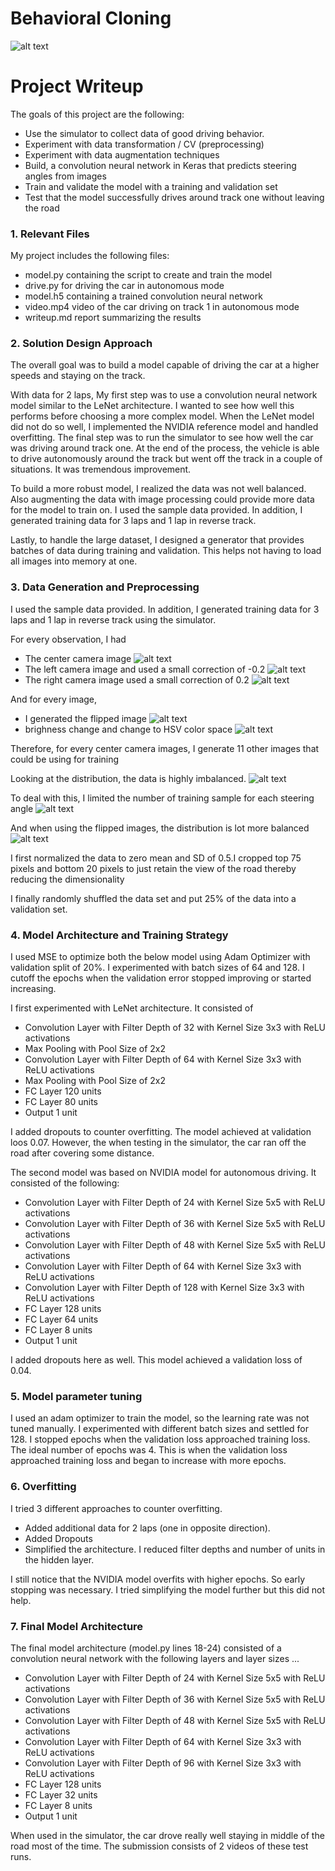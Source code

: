 # **Behavioral Cloning** 

![alt text][image1]

# Project Writeup 

The goals of this project are the following:
* Use the simulator to collect data of good driving behavior.
* Experiment with data transformation / CV (preprocessing) 
* Experiment with data augmentation techniques 
* Build, a convolution neural network in Keras that predicts steering angles from images
* Train and validate the model with a training and validation set
* Test that the model successfully drives around track one without leaving the road


[//]: # (Image References)

[image1]: ./examples/img_original.png "Model Visualization"
[image2]: ./examples/img_flipped.png "Grayscaling"
[image3]: ./examples/img_brighness_hsv.png "Recovery Image"
[image4]: ./examples/img_left.png "Recovery Image"
[image5]: ./examples/img_right.png "Recovery Image"
[image6]: ./examples/img_orig_dist.png "Normal Image"
[image7]: ./examples/img_trunc_dist.png "Flipped Image"
[image8]: ./examples/img_balanced_dist.png "Flipped Image"
[image9]: ./examples/img_learning_curve.png "Flipped Image"

### 1. Relevant Files

My project includes the following files:
* model.py containing the script to create and train the model
* drive.py for driving the car in autonomous mode
* model.h5 containing a trained convolution neural network 
* video.mp4 video of the car driving on track 1 in autonomous mode 
* writeup.md report summarizing the results

### 2. Solution Design Approach

The overall goal was to build a model capable of driving the car at a higher speeds and staying on the track. 

With data for 2 laps, My first step was to use a convolution neural network model similar to the LeNet architecture. I wanted to see how well this performs before choosing a more complex model. When the LeNet model did not do so well, I implemented the NVIDIA reference model and handled overfitting. The final step was to run the simulator to see how well the car was driving around track one. At the end of the process, the vehicle is able to drive autonomously around the track but went off the track in a couple of situations. It was tremendous improvement. 

To build a more robust model, I realized the data was not well balanced. Also augmenting the data with image processing could provide more data for the model to train on. I used the sample data provided. In addition, I generated training data for 3 laps and 1 lap in reverse track. 

Lastly, to handle the large dataset, I designed a generator that provides batches of data during training and validation. This helps not having to load all images into memory at one. 

### 3. Data Generation and  Preprocessing 

I used the sample data provided. In addition, I generated training data for 3 laps and 1 lap in reverse track using the simulator. 

For every observation, I had  
* The center camera image 
![alt text][image1]
* The left camera image and used a small correction of -0.2 
![alt text][image4]
* The right camera image used a small correction of 0.2 
![alt text][image5]

And for every image, 
* I generated the flipped image 
![alt text][image2]
* brighness change and change to HSV color space 
![alt text][image3]

Therefore, for every center camera images, I generate 11 other images that could be using for training 

Looking at the distribution, the data is highly imbalanced. 
![alt text][image6]

To deal with this, I limited the number of training sample for each steering angle 
![alt text][image7]

And when using the flipped images, the distribution is lot more balanced
![alt text][image8]


I first normalized the data to zero mean and SD of 0.5.I cropped top 75 pixels and bottom 20 pixels to just retain the view of the road thereby reducing the dimensionality 

I finally randomly shuffled the data set and put 25% of the data into a validation set. 

### 4. Model Architecture and Training Strategy

I used MSE to optimize both the below model using Adam Optimizer with validation split of 20%. I experimented with batch sizes of 64 and 128. I cutoff the epochs when the validation error stopped improving or started increasing. 

I first experimented with LeNet architecture. It consisted of
* Convolution Layer with Filter Depth of 32 with Kernel Size 3x3 with ReLU activations 
* Max Pooling with Pool Size of 2x2 
* Convolution Layer with Filter Depth of 64 with Kernel Size 3x3 with ReLU activations
* Max Pooling with Pool Size of 2x2 
* FC Layer 120 units 
* FC Layer 80 units 
* Output 1 unit 

I added dropouts to counter overfitting. The model achieved at validation loos 0.07. However, the when testing in the simulator, the car ran off the road after covering some distance. 

The second model was based on NVIDIA model for autonomous driving. It consisted of the following: 
* Convolution Layer with Filter Depth of 24 with Kernel Size 5x5 with ReLU activations 
* Convolution Layer with Filter Depth of 36 with Kernel Size 5x5 with ReLU activations 
* Convolution Layer with Filter Depth of 48 with Kernel Size 5x5 with ReLU activations 
* Convolution Layer with Filter Depth of 64 with Kernel Size 3x3 with ReLU activations
* Convolution Layer with Filter Depth of 128 with Kernel Size 3x3 with ReLU activations
* FC Layer 128 units 
* FC Layer 64 units 
* FC Layer 8 units 
* Output 1 unit 

I added dropouts here as well. This model achieved a validation loss of 0.04. 

### 5. Model parameter tuning

I used an adam optimizer to train the model, so the learning rate was not tuned manually. I experimented with different batch sizes and settled for 128. I stopped epochs when the validation loss approached training loss. The ideal number of epochs was 4. This is when the validation loss approached training loss and began to increase with more epochs. 

### 6. Overfitting 

I tried 3 different approaches to counter overfitting. 
* Added additional data for 2 laps (one in opposite direction). 
* Added Dropouts 
* Simplified the architecture. I reduced filter depths and number of units in the hidden layer. 

I still notice that the NVIDIA model overfits with higher epochs. So early stopping was necessary. I tried simplifying the model further but this did not help. 

### 7. Final Model Architecture

The final model architecture (model.py lines 18-24) consisted of a convolution neural network with the following layers and layer sizes ...

* Convolution Layer with Filter Depth of 24 with Kernel Size 5x5 with ReLU activations 
* Convolution Layer with Filter Depth of 36 with Kernel Size 5x5 with ReLU activations 
* Convolution Layer with Filter Depth of 48 with Kernel Size 5x5 with ReLU activations 
* Convolution Layer with Filter Depth of 64 with Kernel Size 3x3 with ReLU activations
* Convolution Layer with Filter Depth of 96 with Kernel Size 3x3 with ReLU activations
* FC Layer 128 units 
* FC Layer 32 units 
* FC Layer 8 units 
* Output 1 unit 

When used in the simulator, the car drove really well staying in middle of the road most of the time. The submission consists of 2 videos of these test runs. 


